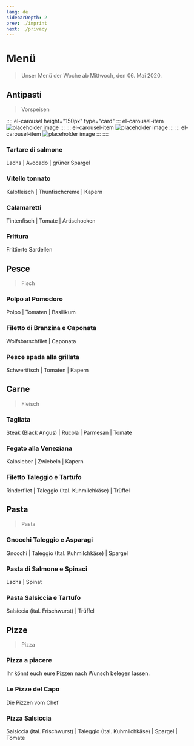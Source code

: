 ```yaml
---
lang: de
sidebarDepth: 2
prev: ./imprint
next: ./privacy
---
```


# Menü

> Unser Menü der Woche ab Mittwoch, den 06. Mai 2020.

## Antipasti

> Vorspeisen

:::: el-carousel height="150px" type="card"
::: el-carousel-item
![placeholder image](https://via.placeholder.com/300x100.png?text=Da+Michele+Test1)
:::
::: el-carousel-item
![placeholder image](https://via.placeholder.com/300x100.png?text=Da+Michele+Test2)
:::
::: el-carousel-item
![placeholder image](https://via.placeholder.com/300x100.png?text=Da+Michele+Test3)
:::
::::

### Tartare di salmone

Lachs | Avocado | grüner Spargel

### Vitello tonnato

Kalbfleisch | Thunfischcreme | Kapern

### Calamaretti

Tintenfisch | Tomate | Artischocken

### Frittura

Frittierte Sardellen

## Pesce

> Fisch

### Polpo al Pomodoro

Polpo | Tomaten | Basilikum

### Filetto di Branzina e Caponata

Wolfsbarschfilet | Caponata

### Pesce spada alla grillata

Schwertfisch | Tomaten | Kapern

## Carne

> Fleisch

### Tagliata

Steak (Black Angus) | Rucola | Parmesan | Tomate

### Fegato alla Veneziana

Kalbsleber | Zwiebeln | Kapern

### Filetto Taleggio e Tartufo

Rinderfilet | Taleggio (Ital. Kuhmilchkäse) | Trüffel

## Pasta

> Pasta

### Gnocchi Taleggio e Asparagi

Gnocchi | Taleggio (Ital. Kuhmilchkäse) | Spargel

### Pasta di Salmone e Spinaci

Lachs | Spinat

### Pasta Salsiccia e Tartufo

Salsiccia (ital. Frischwurst) | Trüffel

## Pizze

> Pizza

### Pizza a piacere

Ihr könnt euch eure Pizzen nach Wunsch belegen lassen.

### Le Pizze del Capo

Die Pizzen vom Chef

### Pizza Salsiccia

Salsiccia (ital. Frischwurst) | Taleggio (Ital. Kuhmilchkäse) | Spargel | Tomate
